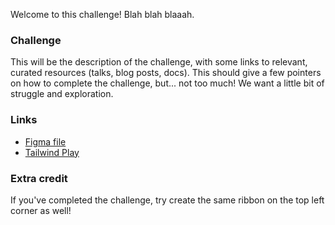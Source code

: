 Welcome to this challenge! Blah blah blaaah.

### Challenge

This will be the description of the challenge, with some links to relevant, curated resources (talks, blog posts, docs).
This should give a few pointers on how to complete the challenge, but... not too much! We want a little bit of struggle and exploration.

### Links

- [Figma file](https://www.figma.com/file/GyY3xq90qabr0DXDKSDtsO/Pro-Tailwind-Workshop---Advanced-Tailwind-CSS-Gymnastics?node-id=5%3A61)
- [Tailwind Play](https://play.tailwindcss.com/h8e47lSpXO)

### Extra credit

If you've completed the challenge, try create the same ribbon on the top left corner as well!
